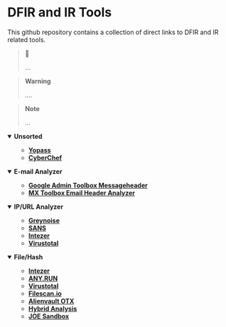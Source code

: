 # DFIR and IR Tools

<p align="center">

</p> 

This github repository contains a collection of direct links to DFIR and IR related tools. 


> 🔗 
> 
> ...

> **Warning**
> 
> *....*

> **Note** 
> 
> *...*
> 


<details open>
    <summary><b>Unsorted</b></summary>
    <ul>
        <ul>
           <li><b><a href="https://yopass.se/">Yopass</a></b><i></i></li>
           <li><b><a href="https://gchq.github.io/CyberChef/">CyberChef</a></b><i></i></li>
        </ul>
    </ul>
</details>
<details open>
    <summary><b>E-mail Analyzer</b></summary>
    <ul>
        <ul>
           <li><b><a href="https://toolbox.googleapps.com/apps/messageheader/analyzeheader">Google Admin Toolbox Messageheader</a></b><i></i></li>
           <li><b><a href="https://mxtoolbox.com/Public/Tools/EmailHeaders.aspx">MX Toolbox Email Header Analyzer</a></b><i></i></li>
        </ul>
    </ul>
</details>
<details open>
    <summary><b>IP/URL Analyzer</b></summary>
    <ul>
        <ul>
           <li><b><a href="https://viz.greynoise.io">Greynoise</a></b><i></i></li>
           <li><b><a href="https://isc.sans.edu/ipinfo.html">SANS</a></b><i></i></li>
           <li><b><a href="https://analyze.intezer.com/">Intezer</a></b><i></i></li>
           <li><b><a href="https://www.virustotal.com/">Virustotal</a></b><i></i></li>
         </ul>
    </ul>
</details>
<details open>
    <summary><b>File/Hash</b></summary>
    <ul>
        <ul>
           <li><b><a href="https://analyze.intezer.com/">Intezer</a></b><i></i></li>
           <li><b><a href="https://app.any.run/">ANY.RUN</a></b><i></i></li>
           <li><b><a href="https://www.virustotal.com/">Virustotal</a></b><i></i></li>       
           <li><b><a href="https://www.filescan.io/scan">Filescan.io</a></b><i></i></li>
           <li><b><a href="https://otx.alienvault.com/browse/global/indicators">Alienvault OTX</a></b><i></i></li>
           <li><b><a href="https://www.hybrid-analysis.com/">Hybrid Analysis</a></b><i></i></li>
           <li><b><a href="https://www.joesandbox.com/#windows">JOE Sandbox</a></b><i></i></li>
         </ul>
    </ul>
</details>
